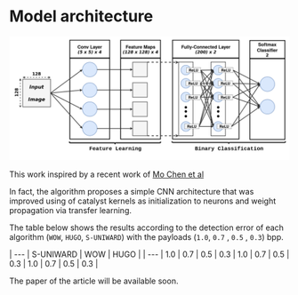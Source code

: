 # Model architecture
![alt text](images/model.png "Proposed model")

This work inspired by a recent work of [Mo Chen et al](http://www.ws.binghamton.edu/fridrich/Research/jpeg-phase-aware-Final.pdf)

In fact, the algorithm proposes a simple CNN architecture that was improved using of catalyst kernels as initialization to neurons and weight propagation via transfer learning.

The table below shows the results according to the detection error of each algorithm (`WOW`, `HUGO`, `S-UNIWARD`) with the payloads (`1.0`, `0.7` , `0.5` , `0.3`) bpp.

| --- | S-UNIWARD | WOW | HUGO |
| --- | 1.0  | 0.7 | 0.5 | 0.3 | 1.0 | 0.7 | 0.5 | 0.3 | 1.0 | 0.7 | 0.5 | 0.3 |



The paper of the article will be available soon.